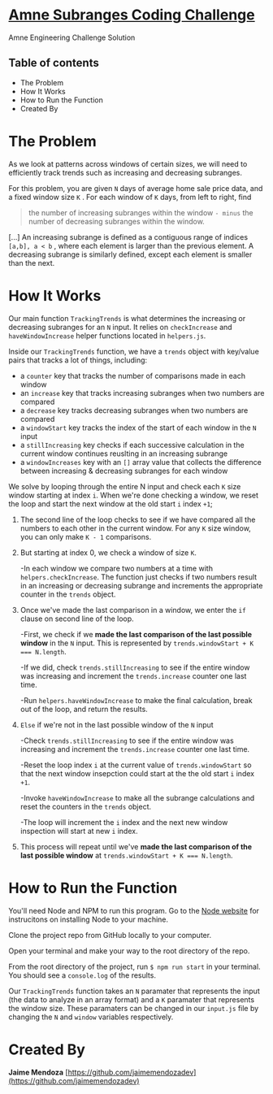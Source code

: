 # [Amne Subranges Coding Challenge]()
Amne Engineering Challenge Solution

## Table of contents

- The Problem
- How It Works
- How to Run the Function
- Created By


# The Problem

As we look at patterns across windows of certain sizes, we will need to efficiently track trends such as increasing and decreasing subranges.

For this problem, you are given `N` days of average home sale price data, and a fixed window size `K` . For each window of `K` days, from left to right, find 

> the number of increasing subranges within the window `- minus` the number of decreasing subranges within the window.

[...] An increasing subrange is defined as a contiguous range of indices `[a,b], a < b` , where each element is larger than the previous element. A decreasing subrange is similarly defined, except each element is smaller than the next.

# How It Works

Our main function `TrackingTrends` is what determines the increasing or decreasing subranges for an `N` input. It relies on `checkIncrease` and `haveWindowIncrease` helper functions located in `helpers.js`.

 Inside our `TrackingTrends` function, we have a `trends` object with key/value pairs that tracks a lot of things, including:
   - a `counter` key that tracks the number of comparisons made in each window
   - an `increase` key that tracks increasing subranges when two numbers are compared
   - a `decrease` key tracks decreasing subranges when two numbers are compared
   - a `windowStart` key tracks the index of the start of each window in the `N` input
   - a `stillIncreasing` key checks if each successive calculation in the current window continues reuslting in an increasing subrange
   - a `windowIncreases` key with an `[]` array value that collects the difference between increasing & decreasing subranges for each window



We solve by looping through the entire N input and check each `K` size window starting at index `i`. When we're done checking a window, we reset the loop and start the next window at the old start `i` index `+1`;  

1. The second line of the loop checks to see if we have compared all the numbers to each other in the current window. For any `K` size window, you can only make `K - 1` comparisons.

2. But starting at index 0, we check a window of size `K`.

   -In each window we compare two numbers at a time with `helpers.checkIncrease`. The function just checks if two numbers result in an increasing or decreasing subrange and increments the appropriate counter in the `trends` object.

3. Once we've made the last comparison in a window, we enter the `if` clause on second line of the loop.
  
   -First, we check if we <strong>made the last comparison of the last possible window</strong> in the `N` input. This is represented by `trends.windowStart + K === N.length`.
   
   -If we did, check `trends.stillIncreasing` to see if the entire window was increasing and increment the `trends.increase` counter one last time.
   
   -Run `helpers.haveWindowIncrease` to make the final calculation, break out of the loop, and return the results.
      
4. `Else` if we're not in the last possible window of the `N` input
   
   -Check `trends.stillIncreasing` to see if the entire window was increasing and increment the `trends.increase` counter one last time.
        
   -Reset the loop index `i` at the current value of `trends.windowStart` so that the next window insepction could start at the the old start `i` index `+1`.
  
   -Invoke `haveWindowIncrease` to make all the subrange calculations and reset the counters in the `trends` object.

   -The loop will increment the `i` index and the next new window inspection will start at new `i` index.

5. This process will repeat until we've <strong>made the last comparison of the last possible window</strong> at `trends.windowStart + K === N.length`.


# How to Run the Function

You'll need Node and NPM to run this program. Go to the [Node website](https://nodejs.org/en/download/) for instrucitons on installing Node to your machine.

Clone the project repo from GitHub locally to your computer.

Open your terminal and make your way to the root directory of the repo.

From the root directory of the project, run `$ npm run start` in your terminal. You should see a `console.log` of the results.

Our `TrackingTrends` function takes an `N` paramater that represents the input (the data to analyze in an array format) and a `K` paramater that represents the window size. These paramaters can be changed in our `input.js` file by changing the `N` and `window` variables respectively.


# Created By

**Jaime Mendoza**
[https://github.com/jaimemendozadev](https://github.com/jaimemendozadev)